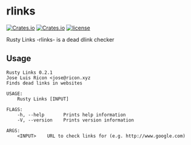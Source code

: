 # rlinks

[![Crates.io](https://img.shields.io/crates/v/rlinks.svg)](https://crates.io/crates/rlinks) [![Crates.io](https://img.shields.io/crates/d/rlinks.svg)](https://crates.io/crates/rlinks) [![license](https://img.shields.io/badge/license-GPL-blue.svg)](https://github.com/jlricon/rlinks/blob/master/LICENSE)

Rusty Links -rlinks- is a dead dlink checker

## Usage

```
Rusty Links 0.2.1
Jose Luis Ricon <jose@ricon.xyz
Finds dead links in websites

USAGE:
    Rusty Links [INPUT]

FLAGS:
    -h, --help       Prints help information
    -V, --version    Prints version information

ARGS:
    <INPUT>    URL to check links for (e.g. http://www.google.com)
```
